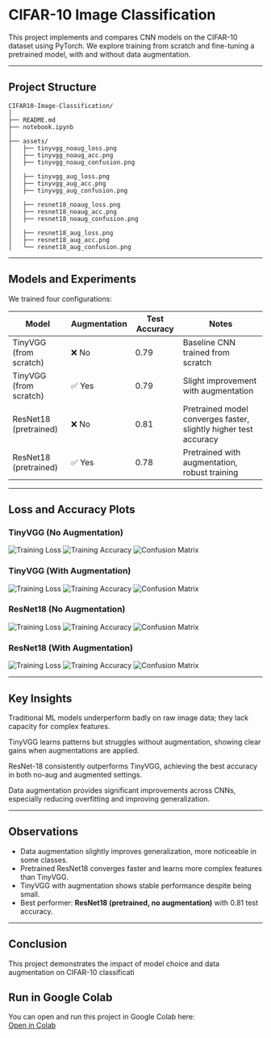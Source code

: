 # CIFAR-10 Image Classification

This project implements and compares CNN models on the CIFAR-10 dataset using PyTorch. We explore training from scratch and fine-tuning a pretrained model, with and without data augmentation.

---

## Project Structure

```text
CIFAR10-Image-Classification/
│
├── README.md
├── notebook.ipynb
│
├── assets/
│   ├── tinyvgg_noaug_loss.png
│   ├── tinyvgg_noaug_acc.png
│   ├── tinyvgg_noaug_confusion.png
│
│   ├── tinyvgg_aug_loss.png
│   ├── tinyvgg_aug_acc.png
│   ├── tinyvgg_aug_confusion.png
│
│   ├── resnet18_noaug_loss.png
│   ├── resnet18_noaug_acc.png
│   ├── resnet18_noaug_confusion.png
│
│   ├── resnet18_aug_loss.png
│   ├── resnet18_aug_acc.png
│   └── resnet18_aug_confusion.png

```
---

## Models and Experiments

We trained four configurations:

| Model | Augmentation | Test Accuracy | Notes |
|-------|-------------|---------------|-------|
| TinyVGG (from scratch) | ❌ No | 0.79 | Baseline CNN trained from scratch |
| TinyVGG (from scratch) | ✅ Yes | 0.79 | Slight improvement with augmentation |
| ResNet18 (pretrained) | ❌ No | 0.81 | Pretrained model converges faster, slightly higher test accuracy |
| ResNet18 (pretrained) | ✅ Yes | 0.78 | Pretrained with augmentation, robust training |

---

## Loss and Accuracy Plots

### TinyVGG (No Augmentation)
![Training Loss](assets/tinyvgg_noaug_loss.png)
![Training Accuracy](assets/tinyvgg_noaug_acc.png)
![Confusion Matrix](assets/tinyvgg_noaug_confusion.png)

### TinyVGG (With Augmentation)
![Training Loss](assets/tinyvgg_aug_loss.png)
![Training Accuracy](assets/tinyvgg_aug_acc.png)
![Confusion Matrix](assets/tinyvgg_aug_confusion.png)

### ResNet18 (No Augmentation)
![Training Loss](assets/resnet18_noaug_loss.png)
![Training Accuracy](assets/resnet18_noaug_acc.png)
![Confusion Matrix](assets/resnet18_noaug_confusion.png)

### ResNet18 (With Augmentation)
![Training Loss](assets/resnet18_aug_loss.png)
![Training Accuracy](assets/resnet18_aug_acc.png)
![Confusion Matrix](assets/resnet18_aug_confusion.png)

---
## Key Insights

Traditional ML models underperform badly on raw image data; they lack capacity for complex features.

TinyVGG learns patterns but struggles without augmentation, showing clear gains when augmentations are applied.

ResNet-18 consistently outperforms TinyVGG, achieving the best accuracy in both no-aug and augmented settings.

Data augmentation provides significant improvements across CNNs, especially reducing overfitting and improving generalization.

---

## Observations

- Data augmentation slightly improves generalization, more noticeable in some classes.  
- Pretrained ResNet18 converges faster and learns more complex features than TinyVGG.  
- TinyVGG with augmentation shows stable performance despite being small.  
- Best performer: **ResNet18 (pretrained, no augmentation)** with 0.81 test accuracy.

---

## Conclusion

This project demonstrates the impact of model choice and data augmentation on CIFAR-10 classificati


## Run in Google Colab

You can open and run this project in Google Colab here:  
[Open in Colab](https://colab.research.google.com/drive/1uMPY_mF4NyWrkpf6Vti9eNmWV_bh62eM?usp=sharing)




